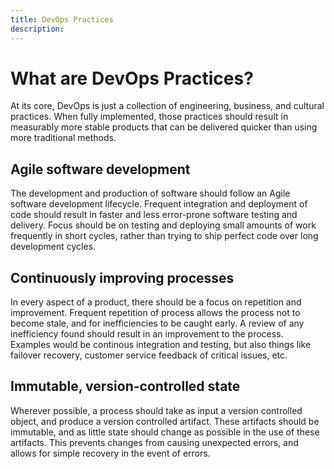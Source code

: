 ```yaml
---
title: DevOps Practices
description: 
---
```


# What are DevOps Practices?
At its core, DevOps is just a collection of engineering, business, and cultural practices. When fully implemented, those practices should result in measurably more stable products that can be delivered quicker than using more traditional methods.
<!-- TODO: link to DevOps Practices from here -->

## Agile software development
The development and production of software should follow an Agile software development lifecycle. Frequent integration and deployment of code should result in faster and less error-prone software testing and delivery. Focus should be on testing and deploying small amounts of work frequently in short cycles, rather than trying to ship perfect code over long development cycles.
<!-- TODO: link to agile software development docs here -->

## Continuously improving processes
In every aspect of a product, there should be a focus on repetition and improvement. Frequent repetition of process allows the process not to become stale, and for inefficiencies to be caught early. A review of any inefficiency found should result in an improvement to the process. Examples would be continous integration and testing, but also things like failover recovery, customer service feedback of critical issues, etc.
<!-- TODO: link to continuously changing processes here -->

## Immutable, version-controlled state
Wherever possible, a process should take as input a version controlled object, and produce a version controlled artifact. These artifacts should be immutable, and as little state should change as possible in the use of these artifacts. This prevents changes from causing unexpected errors, and allows for simple recovery in the event of errors.
<!-- TODO: link to philosophies here, such as immutability -->


